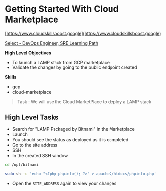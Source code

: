 # Getting Started With Cloud Marketplace

[https://www.cloudskillsboost.google](https://www.cloudskillsboost.google)

[Select - DevOps Engineer, SRE Learning Path](https://www.cloudskillsboost.google/paths)

**High Level Objectives**
- To launch a LAMP stack from GCP marketplace
- Validate the changes by going to the public endpoint created



**Skills**
- gcp
- cloud-marketplace





> Task :  We will use the Cloud MarketPlace to deploy a LAMP stack

## High Level Tasks

- Search for "LAMP Packaged by Bitnami" in the Marketplace
- Launch
- You should see the status as deployed as it is completed
- Go to the site address
- SSH
- In the created SSH window

```bash
cd /opt/bitnami

sudo sh -c 'echo "<?php phpinfo(); ?>" > apache2/htdocs/phpinfo.php'
```

- Open the `SITE_ADDRESS` again to view your changes